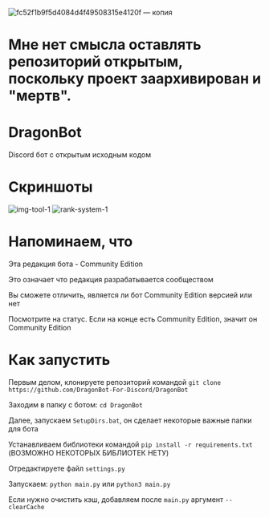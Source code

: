 ![fc52f1b9f5d4084d4f49508315e4120f — копия](https://user-images.githubusercontent.com/64083584/191896863-f2e92775-07a5-4be8-8594-6ce906c3a264.png)


# Мне нет смысла оставлять репозиторий открытым, поскольку проект заархивирован и "мертв".
# DragonBot
Discord бот с открытым исходным кодом

# Скриншоты
![img-tool-1](https://user-images.githubusercontent.com/64083584/191896455-ff10b50a-77eb-4202-8390-06f9cce89334.png)
![rank-system-1](https://user-images.githubusercontent.com/64083584/191896468-5d1c3e9f-89c3-4cdf-acfc-d19c1609c929.png)

# Напоминаем, что
Эта редакция бота - Community Edition

Это означает что редакция разрабатывается сообществом

Вы сможете отличить, является ли бот Community Edition версией или нет

Посмотрите на статус. Если на конце есть Community Edition, значит он Community Edition

# Как запустить
Первым делом, клонируете репозиторий командой ``git clone https://github.com/DragonBot-For-Discord/DragonBot``

Заходим в папку с ботом: ``cd DragonBot``

Далее, запускаем ``SetupDirs.bat``, он сделает некоторые важные папки для бота

Устанавливаем библиотеки командой ``pip install -r requirements.txt`` (ВОЗМОЖНО НЕКОТОРЫХ БИБЛИОТЕК НЕТУ)

Отредактируете файл ``settings.py``

Запускаем: ``python main.py`` или ``python3 main.py``

Если нужно очистить кэш, добавляем после ``main.py`` аргумент ``--clearCache``
